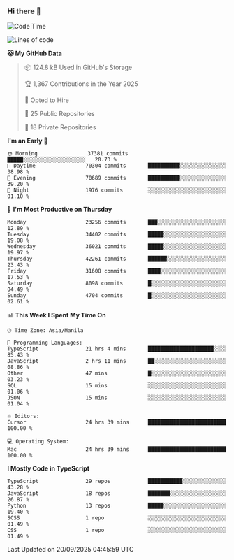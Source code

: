 ### Hi there 👋

<!--START_SECTION:waka-->
![Code Time](http://img.shields.io/badge/Code%20Time-2%2C147%20hrs%2031%20mins-blue)

![Lines of code](https://img.shields.io/badge/From%20Hello%20World%20I%27ve%20Written-68.9%20million%20lines%20of%20code-blue)

**🐱 My GitHub Data** 

> 📦 124.8 kB Used in GitHub's Storage 
 > 
> 🏆 1,367 Contributions in the Year 2025
 > 
> 💼 Opted to Hire
 > 
> 📜 25 Public Repositories 
 > 
> 🔑 18 Private Repositories 
 > 
**I'm an Early 🐤** 

```text
🌞 Morning                37381 commits       █████░░░░░░░░░░░░░░░░░░░░   20.73 % 
🌆 Daytime                70304 commits       ██████████░░░░░░░░░░░░░░░   38.98 % 
🌃 Evening                70689 commits       ██████████░░░░░░░░░░░░░░░   39.20 % 
🌙 Night                  1976 commits        ░░░░░░░░░░░░░░░░░░░░░░░░░   01.10 % 
```
📅 **I'm Most Productive on Thursday** 

```text
Monday                   23256 commits       ███░░░░░░░░░░░░░░░░░░░░░░   12.89 % 
Tuesday                  34402 commits       █████░░░░░░░░░░░░░░░░░░░░   19.08 % 
Wednesday                36021 commits       █████░░░░░░░░░░░░░░░░░░░░   19.97 % 
Thursday                 42261 commits       ██████░░░░░░░░░░░░░░░░░░░   23.43 % 
Friday                   31608 commits       ████░░░░░░░░░░░░░░░░░░░░░   17.53 % 
Saturday                 8098 commits        █░░░░░░░░░░░░░░░░░░░░░░░░   04.49 % 
Sunday                   4704 commits        █░░░░░░░░░░░░░░░░░░░░░░░░   02.61 % 
```


📊 **This Week I Spent My Time On** 

```text
🕑︎ Time Zone: Asia/Manila

💬 Programming Languages: 
TypeScript               21 hrs 4 mins       █████████████████████░░░░   85.43 % 
JavaScript               2 hrs 11 mins       ██░░░░░░░░░░░░░░░░░░░░░░░   08.86 % 
Other                    47 mins             █░░░░░░░░░░░░░░░░░░░░░░░░   03.23 % 
SQL                      15 mins             ░░░░░░░░░░░░░░░░░░░░░░░░░   01.06 % 
JSON                     15 mins             ░░░░░░░░░░░░░░░░░░░░░░░░░   01.04 % 

🔥 Editors: 
Cursor                   24 hrs 39 mins      █████████████████████████   100.00 % 

💻 Operating System: 
Mac                      24 hrs 39 mins      █████████████████████████   100.00 % 
```

**I Mostly Code in TypeScript** 

```text
TypeScript               29 repos            ███████████░░░░░░░░░░░░░░   43.28 % 
JavaScript               18 repos            ███████░░░░░░░░░░░░░░░░░░   26.87 % 
Python                   13 repos            █████░░░░░░░░░░░░░░░░░░░░   19.40 % 
SCSS                     1 repo              ░░░░░░░░░░░░░░░░░░░░░░░░░   01.49 % 
CSS                      1 repo              ░░░░░░░░░░░░░░░░░░░░░░░░░   01.49 % 
```




 Last Updated on 20/09/2025 04:45:59 UTC
<!--END_SECTION:waka-->
